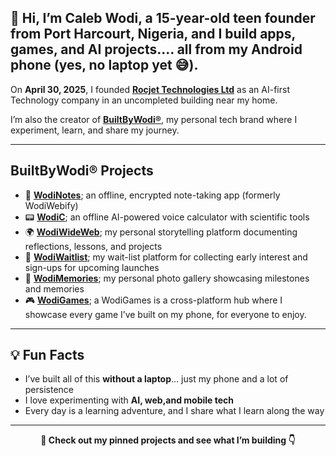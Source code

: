 ## **👋 Hi, I’m Caleb Wodi**, a **15-year-old teen founder** from Port Harcourt, Nigeria, and I build **apps, games, and AI projects**.... all from my **Android phone** (yes, no laptop yet 😅).  

On **April 30, 2025**, I founded **[Rocjet Technologies Ltd](https://github.com/RocjetTechnologies)** as an AI-first Technology company in an uncompleted building near my home.

I’m also the creator of **[BuiltByWodi®](https://builtbywodi.netlify.app)**, my personal tech brand where I experiment, learn, and share my journey.  

---

## BuiltByWodi® Projects

- 🔐 [**WodiNotes**](https://wodinotes.vercel.app); an offline, encrypted note-taking app (formerly WodiWebify)  
- 📟 [**WodiC**](https://wodic.vercel.app); an offline AI-powered voice calculator with scientific tools  
- 🌍 [**WodiWideWeb**](https://wodiwideweb.vercel.app); my personal storytelling platform documenting reflections, lessons, and projects  
- 🧪 [**WodiWaitlist**](https://wodiwaitlist.vercel.app); my wait-list platform for collecting early interest and sign-ups for upcoming launches  
- 📸 [**WodiMemories**](https://wodimemories.vercel.app); my personal photo gallery showcasing milestones and memories  
- 🎮 [**WodiGames**](https://wodigames.vercel.app); a WodiGames is a cross-platform hub where I showcase every game I’ve built on my phone, for everyone to enjoy.  

---

## 💡 Fun Facts

- I’ve built all of this **without a laptop**... just my phone and a lot of persistence  
- I love experimenting with **AI, web,and mobile tech**  
- Every day is a learning adventure, and I share what I learn along the way  

---

<p align="center"><strong>📌 Check out my pinned projects and see what I’m building 👇</strong></p>
